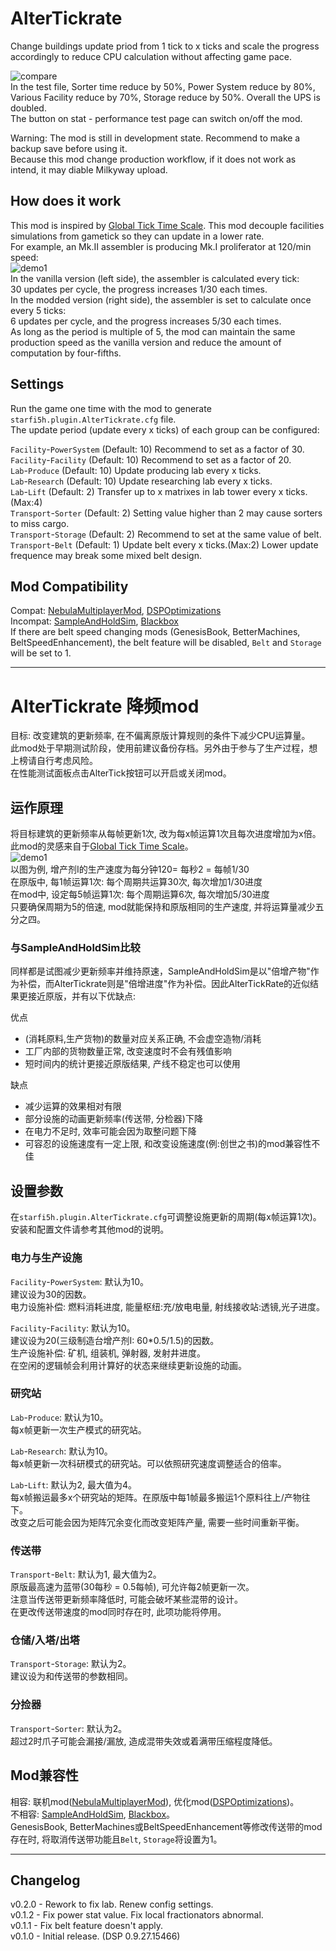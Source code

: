 # AlterTickrate

Change buildings update priod from 1 tick to x ticks and scale the progress accordingly to reduce CPU calculation without affecting game pace.  

![compare](https://raw.githubusercontent.com/starfi5h/DSP_Mod/dev/AlterTickrate/doc/compare.jpg)  
In the test file, Sorter time reduce by 50%,  Power System reduce by 80%, Various Facility reduce by 70%, Storage reduce by 50%. Overall the UPS is doubled.  
The button on stat - performance test page can switch on/off the mod.  

Warning: The mod is still in development state. Recommend to make a backup save before using it.  
Because this mod change production workflow, if it does not work as intend, it may diable Milkyway upload.  

## How does it work

This mod is inspired by [Global Tick Time Scale](https://mods.factorio.com/mod/GTTS). This mod decouple facilities simulations from gametick so they can update in a lower rate.  
For example, an Mk.II assembler is producing Mk.I proliferator at 120/min speed:  
![demo1](https://raw.githubusercontent.com/starfi5h/DSP_Mod/dev/AlterTickrate/doc/demo1.gif)  
In the vanilla version (left side), the assembler is calculated every tick:  
30 updates per cycle, the progress increases 1/30 each times.  
In the modded version (right side), the assembler is set to calculate once every 5 ticks:  
6 updates per cycle, and the progress increases 5/30 each times.  
As long as the period is multiple of 5, the mod can maintain the same production speed as the vanilla version and reduce the amount of computation by four-fifths.

## Settings

Run the game one time with the mod to generate `starfi5h.plugin.AlterTickrate.cfg` file.  
The update period (update every x ticks) of each group can be configured:     

`Facility`-`PowerSystem` (Default: 10) Recommend to set as a factor of 30.  
`Facility`-`Facility` (Default: 10) Recommend to set as a factor of 20.  
`Lab`-`Produce` (Default: 10) Update producing lab every x ticks.  
`Lab`-`Research` (Default: 10) Update researching lab every x ticks.  
`Lab`-`Lift` (Default: 2) Transfer up to x matrixes in lab tower every x ticks.(Max:4)  
`Transport`-`Sorter` (Default: 2) Setting value higher than 2 may cause sorters to miss cargo.  
`Transport`-`Storage` (Default: 2) Recommend to set at the same value of belt.   
`Transport`-`Belt` (Default: 1) Update belt every x ticks.(Max:2) Lower update frequence may break some mixed belt design.  

## Mod Compatibility
Compat: [NebulaMultiplayerMod](https://dsp.thunderstore.io/package/nebula/NebulaMultiplayerMod/), [DSPOptimizations](https://dsp.thunderstore.io/package/Selsion/DSPOptimizations/)  
Incompat: [SampleAndHoldSim](https://dsp.thunderstore.io/package/starfi5h/SampleAndHoldSim/), [Blackbox](https://dsp.thunderstore.io/package/Raptor/Blackbox/)  
If there are belt speed changing mods (GenesisBook, BetterMachines, BeltSpeedEnhancement), the belt feature will be disabled, `Belt` and `Storage` will be set to 1.  

----

# AlterTickrate 降频mod

目标: 改变建筑的更新频率, 在不偏离原版计算规则的条件下减少CPU运算量。  
此mod处于早期测试阶段，使用前建议备份存档。另外由于参与了生产过程，想上榜请自行考虑风险。  
在性能测试面板点击AlterTick按钮可以开启或关闭mod。  

## 运作原理

将目标建筑的更新频率从每帧更新1次, 改为每x帧运算1次且每次进度增加为x倍。  
此mod的灵感来自于[Global Tick Time Scale](https://mods.factorio.com/mod/GTTS)。  
![demo1](https://raw.githubusercontent.com/starfi5h/DSP_Mod/dev/AlterTickrate/doc/demo1.gif)  
以图为例, 增产剂I的生产速度为每分钟120= 每秒2 = 每帧1/30  
在原版中, 每1帧运算1次: 每个周期共运算30次, 每次增加1/30进度  
在mod中, 设定每5帧运算1次: 每个周期运算6次, 每次增加5/30进度  
只要确保周期为5的倍速, mod就能保持和原版相同的生产速度, 并将运算量减少五分之四。  

### 与SampleAndHoldSim比较

同样都是试图减少更新频率并维持原速，SampleAndHoldSim是以"倍增产物"作为补偿，而AlterTickrate则是"倍增进度"作为补偿。因此AlterTickRate的近似结果更接近原版，并有以下优缺点:

优点
- (消耗原料,生产货物)的数量对应关系正确, 不会虚空造物/消耗
- 工厂内部的货物数量正常, 改变速度时不会有残值影响
- 短时间内的统计更接近原版结果, 产线不稳定也可以使用

缺点
- 减少运算的效果相对有限
- 部分设施的动画更新频率(传送带, 分检器)下降
- 在电力不足时, 效率可能会因为取整问题下降
- 可容忍的设施速度有一定上限, 和改变设施速度(例:创世之书)的mod兼容性不佳

## 设置参数

在`starfi5h.plugin.AlterTickrate.cfg`可调整设施更新的周期(每x帧运算1次)。  
安装和配置文件请参考其他mod的说明。

### 电力与生产设施

`Facility`-`PowerSystem`: 默认为10。  
建议设为30的因数。  
电力设施补偿: 燃料消耗进度, 能量枢纽:充/放电电量, 射线接收站:透镜,光子进度。  

`Facility`-`Facility`: 默认为10。  
建议设为20(三级制造台增产剂I: 60*0.5/1.5)的因数。  
生产设施补偿: 矿机, 组装机, 弹射器, 发射井进度。  
在空闲的逻辑帧会利用计算好的状态来继续更新设施的动画。  

### 研究站

`Lab`-`Produce`: 默认为10。  
每x帧更新一次生产模式的研究站。  

`Lab`-`Research`: 默认为10。  
每x帧更新一次科研模式的研究站。可以依照研究速度调整适合的倍率。  

`Lab`-`Lift`: 默认为2, 最大值为4。  
每x帧搬运最多x个研究站的矩阵。在原版中每1帧最多搬运1个原料往上/产物往下。   
改变之后可能会因为矩阵冗余变化而改变矩阵产量, 需要一些时间重新平衡。  

### 传送带
`Transport`-`Belt`: 默认为1, 最大值为2。  
原版最高速为蓝带(30每秒 = 0.5每帧), 可允许每2帧更新一次。  
注意当传送带更新频率降低时, 可能会破坏某些混带的设计。  
在更改传送带速度的mod同时存在时, 此项功能将停用。  

### 仓储/入塔/出塔
`Transport`-`Storage`: 默认为2。  
建议设为和传送带的参数相同。  

### 分捡器
`Transport`-`Sorter`: 默认为2。  
超过2时爪子可能会漏接/漏放, 造成混带失效或着满带压缩程度降低。  

## Mod兼容性

相容: 联机mod([NebulaMultiplayerMod](https://dsp.thunderstore.io/package/nebula/NebulaMultiplayerMod/)), 优化mod([DSPOptimizations](https://dsp.thunderstore.io/package/Selsion/DSPOptimizations/))。  
不相容: [SampleAndHoldSim](https://dsp.thunderstore.io/package/starfi5h/SampleAndHoldSim/), [Blackbox](https://dsp.thunderstore.io/package/Raptor/Blackbox/)。  
GenesisBook, BetterMachines或BeltSpeedEnhancement等修改传送带的mod存在时, 将取消传送带功能且`Belt`, `Storage`将设置为1。

----

## Changelog

v0.2.0 - Rework to fix lab. Renew config settings.  
v0.1.2 - Fix power stat value. Fix local fractionators abnormal.  
v0.1.1 - Fix belt feature doesn't apply.  
v0.1.0 - Initial release. (DSP 0.9.27.15466)  